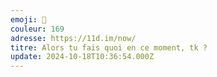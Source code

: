 ```yaml
---
emoji: 🦊
couleur: 169
adresse: https://11d.im/now/
titre: Alors tu fais quoi en ce moment, tk ?
update: 2024-10-18T10:36:54.000Z
---
```

